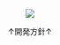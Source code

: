 <div align=center>
  <img src="https://emojis.slackmojis.com/emojis/images/1518985741/3559/allo-drool.gif">
  <p>↑開発方針↑</p>
</div>
